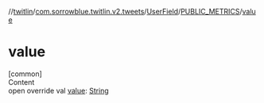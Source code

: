 //[twitlin](../../../index.md)/[com.sorrowblue.twitlin.v2.tweets](../../index.md)/[UserField](../index.md)/[PUBLIC_METRICS](index.md)/[value](value.md)



# value  
[common]  
Content  
open override val [value](value.md): [String](https://kotlinlang.org/api/latest/jvm/stdlib/kotlin/-string/index.html)  



